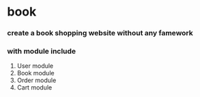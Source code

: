# book

### create a book shopping website without any famework 
### with module include
1. User module
2. Book module
3. Order module
4. Cart module
